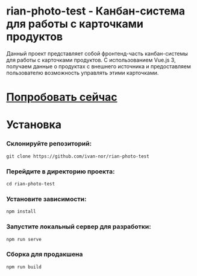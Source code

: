 # rian-photo-test - Канбан-система для работы с карточками продуктов

Данный проект представляет собой фронтенд-часть канбан-системы для работы с карточками продуктов. С использованием Vue.js 3, получаем данные о продуктах с внешнего источника и предоставляем пользователю возможность управлять этими карточками.

# [Попробовать сейчас](https://rian-photo-test.vercel.app/)


# Установка

### Склонируйте репозиторий:
```
git clone https://github.com/ivan-nor/rian-photo-test
```

### Перейдите в директорию проекта:
```
cd rian-photo-test
```

### Установите зависимости:
```
npm install
```

### Запустите локальный сервер для разработки:
```
npm run serve
```

### Сборка для продакшена
```
npm run build
```
